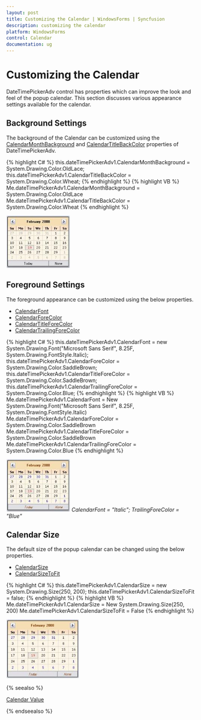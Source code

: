 ```yaml
---
layout: post
title: Customizing the Calendar | WindowsForms | Syncfusion
description: customizing the calendar
platform: WindowsForms
control: Calendar
documentation: ug
---
```

# Customizing the Calendar

DateTimePickerAdv control has properties which can improve the look and feel of the popup calendar. This section discusses various appearance settings available for the calendar.

## Background Settings

The background of the Calendar can be customized using the [CalendarMonthBackground]() and [CalendarTitleBackColor]() properties of DateTimePickerAdv.

{% highlight C#  %}
this.dateTimePickerAdv1.CalendarMonthBackground = System.Drawing.Color.OldLace;
this.dateTimePickerAdv1.CalendarTitleBackColor = System.Drawing.Color.Wheat;
{% endhighlight   %}
{% highlight VB  %}
Me.dateTimePickerAdv1.CalendarMonthBackground = System.Drawing.Color.OldLace
Me.dateTimePickerAdv1.CalendarTitleBackColor = System.Drawing.Color.Wheat
{% endhighlight  %}

![DateTimePickerAdv background customization](Calendar_Images/Overview_img203.jpeg) 

## Foreground Settings

The foreground appearance can be customized using the below properties.

* [CalendarFont](https://help.syncfusion.com/cr/windowsforms/Syncfusion.Tools.Windows~Syncfusion.Windows.Forms.Tools.DateTimePickerAdv~CalendarFont.html)
* [CalendarForeColor](https://help.syncfusion.com/cr/windowsforms/Syncfusion.Tools.Windows~Syncfusion.Windows.Forms.Tools.DateTimePickerAdv~CalendarForeColor.html)
* [CalendarTitleForeColor](https://help.syncfusion.com/cr/windowsforms/Syncfusion.Tools.Windows~Syncfusion.Windows.Forms.Tools.DateTimePickerAdv~CalendarTitleForeColor.html)
* [CalendarTrailingForeColor](https://help.syncfusion.com/cr/windowsforms/Syncfusion.Tools.Windows~Syncfusion.Windows.Forms.Tools.DateTimePickerAdv~CalendarTrailingForeColor.html)

{% highlight C#  %}
this.dateTimePickerAdv1.CalendarFont = new System.Drawing.Font("Microsoft Sans Serif", 8.25F, System.Drawing.FontStyle.Italic);
this.dateTimePickerAdv1.CalendarForeColor = System.Drawing.Color.SaddleBrown;
this.dateTimePickerAdv1.CalendarTitleForeColor = System.Drawing.Color.SaddleBrown;
this.dateTimePickerAdv1.CalendarTrailingForeColor = System.Drawing.Color.Blue;
{% endhighlight   %}
{% highlight VB  %}
Me.dateTimePickerAdv1.CalendarFont = New System.Drawing.Font("Microsoft Sans Serif", 8.25F, System.Drawing.FontStyle.Italic) 
Me.dateTimePickerAdv1.CalendarForeColor = System.Drawing.Color.SaddleBrown 
Me.dateTimePickerAdv1.CalendarTitleForeColor = System.Drawing.Color.SaddleBrown 
Me.dateTimePickerAdv1.CalendarTrailingForeColor = System.Drawing.Color.Blue
{% endhighlight  %}

![DateTimePickerAdv foreground customization](Calendar_Images/Overview_img204.jpeg) 
_CalendarFont = "Italic"; TrailingForeColor = "Blue"_

## Calendar Size

The default size of the popup calendar can be changed using the below properties.

* [CalendarSize](https://help.syncfusion.com/cr/windowsforms/Syncfusion.Tools.Windows~Syncfusion.Windows.Forms.Tools.DateTimePickerAdv~CalendarSize.html)
* [CalendarSizeToFit](https://help.syncfusion.com/cr/windowsforms/Syncfusion.Tools.Windows~Syncfusion.Windows.Forms.Tools.DateTimePickerAdv~CalendarSizeToFit.html)

{% highlight C#  %}
this.dateTimePickerAdv1.CalendarSize = new System.Drawing.Size(250, 200);
this.dateTimePickerAdv1.CalendarSizeToFit = false;
{% endhighlight   %}
{% highlight VB  %}
Me.dateTimePickerAdv1.CalendarSize = New System.Drawing.Size(250, 200)
Me.dateTimePickerAdv1.CalendarSizeToFit = False
{% endhighlight  %}

![Calendar size](Calendar_Images/Overview_img205.jpeg)

{% seealso %}

[Calendar Value](http://help.syncfusion.com/windowsforms/calendar/calendar-value)

{% endseealso %}